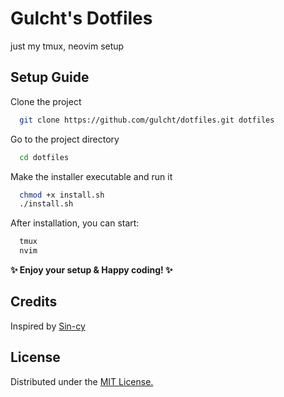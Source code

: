 
# Gulcht's Dotfiles

just my tmux, neovim setup


## Setup Guide

Clone the project

```bash
  git clone https://github.com/gulcht/dotfiles.git dotfiles
```

Go to the project directory

```bash
  cd dotfiles
```

Make the installer executable and run it

```bash
  chmod +x install.sh
  ./install.sh
```

After installation, you can start:

```bash
  tmux
  nvim
```

**✨ Enjoy your setup & Happy coding! ✨**
## Credits
Inspired by [Sin-cy](https://github.com/Sin-cy/dotfiles)


## License
Distributed under the [MIT License.](https://choosealicense.com/licenses/mit/)


